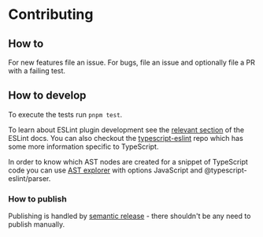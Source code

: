 # Contributing

## How to

For new features file an issue. For bugs, file an issue and optionally file a PR with a failing test.

## How to develop

To execute the tests run `pnpm test`.

To learn about ESLint plugin development see the [relevant section](https://eslint.org/docs/developer-guide/working-with-plugins) of the ESLint docs. You can also checkout the [typescript-eslint](https://github.com/typescript-eslint/typescript-eslint) repo which has some more information specific to TypeScript.

In order to know which AST nodes are created for a snippet of TypeScript code you can use [AST explorer](https://astexplorer.net/) with options JavaScript and @typescript-eslint/parser.

### How to publish

Publishing is handled by [semantic release](https://github.com/semantic-release/semantic-release#readme) - there shouldn't be any need to publish manually.

